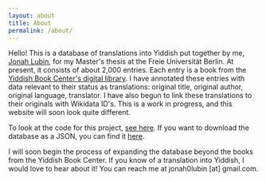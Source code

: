 ```yaml
---
layout: about 
title: About
permalink: /about/
---
```


Hello! This is a database of translations into Yiddish put together by me, [Jonah Lubin](https://jonahlubin.net/), for my Master's thesis at the Freie Universität Berlin. At present, it consists of about 2,000 entries. Each entry is a book from the [Yiddish Book Center's digital library](https://www.yiddishbookcenter.org/collections/digital-yiddish-library). I have annotated these entries with data relevant to their status as translations: original title, original author, original language, translator. I have also begun to link these translations to their originals with Wikidata ID's. This is a work in progress, and this website will soon look quite different.

To look at the code for this project, [see here](https://github.com/sreyfe/iberz/). If you want to download the database as a JSON, you can find it [here](https://github.com/sreyfe/iberz/blob/main/working.json).

I will soon begin the process of expanding the database beyond the books from the Yiddish Book Center. If you know of a translation into Yiddish, I would love to hear about it! You can reach me at jonah0lubin \[at\] gmail.com.
